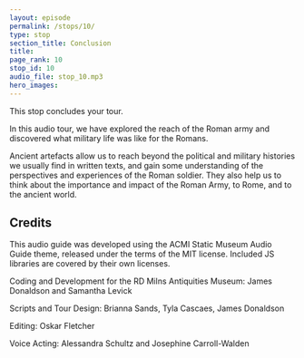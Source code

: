 ```yaml
---
layout: episode
permalink: /stops/10/
type: stop
section_title: Conclusion
title: 
page_rank: 10
stop_id: 10
audio_file: stop_10.mp3
hero_images:
---
```


This stop concludes your tour. 

In this audio tour, we have explored the reach of the Roman army and discovered what military life was like for the Romans. 

Ancient artefacts allow us to reach beyond the political and military histories we usually find in written texts, and gain some understanding of the perspectives and experiences of the Roman soldier. They also help us to think about the importance and impact of the Roman Army, to Rome, and to the ancient world. 

## Credits

This audio guide was developed using the ACMI Static Museum Audio Guide theme, released under the terms of the MIT license. Included JS libraries are covered by their own licenses.

Coding and Development for the RD Milns Antiquities Museum: James Donaldson and Samantha Levick

Scripts and Tour Design: Brianna Sands, Tyla Cascaes, James Donaldson

Editing: Oskar Fletcher

Voice Acting: Alessandra Schultz and Josephine Carroll-Walden
